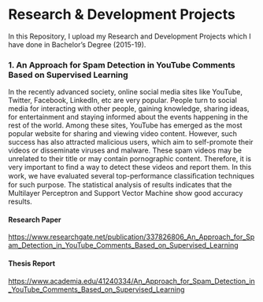 # Research & Development Projects
In this Repository, I upload my Research and Development Projects which I have done in Bachelor’s Degree (2015-19).

### 1. An Approach for Spam Detection in YouTube Comments Based on Supervised Learning
In the recently advanced society, online social media sites like YouTube, Twitter, Facebook, LinkedIn, etc are very popular. People turn to social media for interacting with other people, gaining knowledge, sharing ideas, for entertainment and staying informed about the events happening in the rest of the world. Among these sites, YouTube has emerged as the most popular website for sharing and viewing video content. However, such success has also attracted malicious users, which aim to self-promote their videos or disseminate viruses and malware. These spam videos may be unrelated to their title or may contain pornographic content. Therefore, it is very important to find a way to detect these videos and report them. In this work, we have evaluated several top-performance classiﬁcation techniques for such purpose. The statistical analysis of results indicates that the Multilayer Perceptron and Support Vector Machine show good accuracy results. 

#### Research Paper
https://www.researchgate.net/publication/337826806_An_Approach_for_Spam_Detection_in_YouTube_Comments_Based_on_Supervised_Learning
#### Thesis Report 
https://www.academia.edu/41240334/An_Approach_for_Spam_Detection_in_YouTube_Comments_Based_on_Supervised_Learning
